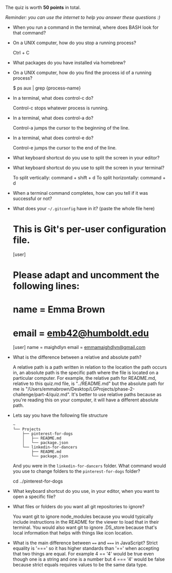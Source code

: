 The quiz is worth __50 points__ in total.

_Reminder: you can use the internet to help you answer these questions :)_

- When you run a command in the terminal, where does BASH look for that command?
<!-- Still need to answer!!! -->

- On a UNIX computer, how do you stop a running process?

  Ctrl + C

- What packages do you have installed via homebrew?
<!-- Still need to answer!!! -->
<!-- npm i assume? I've installed a lot of things with homebrew cask. I'm not even sure what I've installed. -->

- On a UNIX computer, how do you find the process id of a running process?

  $ ps aux | grep {process-name}
<!-- Read more about this later. -->

- In a terminal, what does control-c do?

  Control-c stops whatever process is running.

- In a terminal, what does control-a do?

  Control-a jumps the cursor to the beginning of the line.

- In a terminal, what does control-e do?

  Control-e jumps the cursor to the end of the line.

- What keyboard shortcut do you use to split the screen in your editor?
<!-- The internet's suggestion of command + k + arrow doesn't work... needs further digging -->

- What keyboard shortcut do you use to split the screen in your terminal?

  To split vertically: command + shift + d
  To split horizontally: command + d

- When a terminal command completes, how can you tell if it was successful or not?
<!-- Still need to answer!!! -->

- What does your `~/.gitconfig` have in it? (paste the whole file here)

  # This is Git's per-user configuration file.
  [user]
  # Please adapt and uncomment the following lines:
  #	name = Emma Brown
  #	email = emb42@humboldt.edu
  [user]
  name = maighdlyn
  email = emmamaighdlyn@gmail.com

- What is the difference between a relative and absolute path?

  A relative path is a path written in relation to the location the path occurs in, an absolute path is the specific path where the file is located on a particular computer. For example, the relative path for README.md, relative to this quiz.md file, is "../README.md" but the absolute path for me is "/Users/emmabrown/Desktop/LGProjects/phase-2-challenge/part-4/quiz.md". It's better to use relative paths because as you're reading this on your computer, it will have a different absolute path.

- Lets say you have the following file structure

  ```
  ~
  └── Projects
      ├── pinterest-for-dogs
      │   ├── README.md
      │   └── package.json
      └── linkedin-for-dancers
          ├── README.md
          └── package.json
  ```

  And you were in the `linkedin-for-dancers` folder. What command would you use to change folders to the `pinterest-for-dogs` folder?

  cd ../pinterest-for-dogs

- What keyboard shortcut do you use, in your editor, when you want to open a specific file?
<!-- Still need to answer!!! -->

- What files or folders do you want all git repositories to ignore?

  You want git to ignore node_modules because you would typically include instructions in the README for the viewer to load that in their terminal. You would also want git to ignore .DS_store because that's local information that helps with things like icon location.

- What is the main difference between `==` and `===` in JavaScript?
  Strict equality is '===' so it has higher standards than '==' when accepting that two things are equal. For example 4 == '4' would be true even though one is a string and one is a number but 4 === '4' would be false because strict equals requires values to be the same data type.
